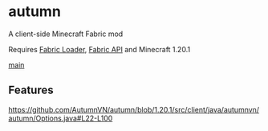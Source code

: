 # autumn

A client-side Minecraft Fabric mod

Requires [Fabric Loader](https://fabricmc.net/use/), [Fabric API](https://modrinth.com/mod/fabric-api) and Minecraft
1.20.1

[main](https://github.com/AutumnVN/autumn)

## Features

https://github.com/AutumnVN/autumn/blob/1.20.1/src/client/java/autumnvn/autumn/Options.java#L22-L100
